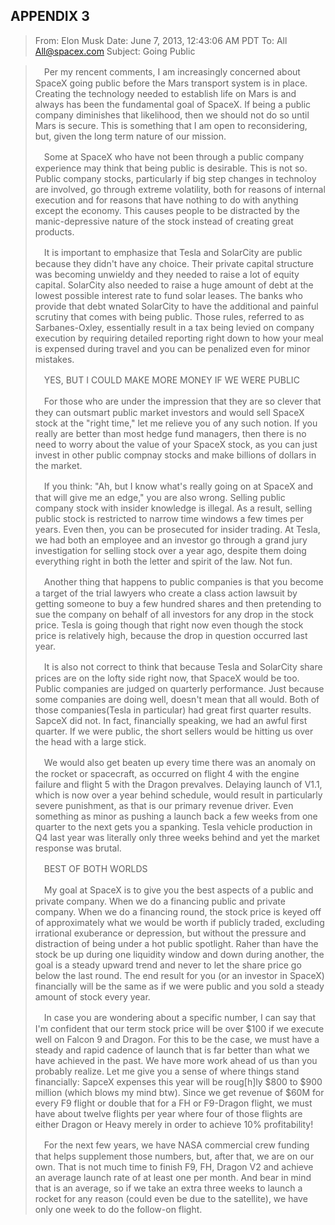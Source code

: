 APPENDIX 3
---

> From: Elon Musk
> Date: June 7, 2013, 12:43:06 AM PDT
> To: All <All@spacex.com>
> Subject: Going Public

>
>　Per my rencent comments, I am increasingly concerned about SpaceX going public before the Mars transport system is in place. Creating the technology needed to establish life on Mars is and always has been the fundamental goal of SpaceX. If being a public company diminishes that likelihood, then we should not do so until Mars is secure. This is something that I am open to reconsidering, but, given the long term nature of our mission.
>
>　Some at SpaceX who have not been through a public company experience may think that being public is desirable. This is not so. Public company stocks, particularly if big step changes in technoloy are involved, go through extreme volatility, both for reasons of internal execution and for reasons that have nothing to do with anything except the economy. This causes people to be distracted by the manic-depressive nature of the stock instead of creating great products.
>
>　It is important to emphasize that Tesla and SolarCity are public because they didn't have any choice. Their private capital structure was becoming unwieldy and they needed to raise a lot of equity capital. SolarCity also needed to raise a huge amount of debt at the lowest possible interest rate to fund solar leases. The banks who provide that debt wnated SolarCity to have the additional and painful scrutiny that comes with being public. Those rules, referred to as Sarbanes-Oxley, essentially result in a tax being levied on company execution by requiring detailed reporting right down to how your meal is expensed during travel and you can be penalized even for minor mistakes.
>
>　YES, BUT I COULD MAKE MORE MONEY IF WE WERE PUBLIC
>
>　For those who are under the impression that they are so clever that they can outsmart public market investors and would sell SpaceX stock at the "right time," let me relieve you of any such notion. If you really are better than most hedge fund managers, then there is no need to worry about the value of your SpaceX stock, as you can just invest in other public compnay stocks and make billions of dollars in the market.
>
>　If you think: "Ah, but I know what's really going on at SpaceX and that will give me an edge," you are also wrong. Selling public company stock with insider knowledge is illegal. As a result, selling public stock is restricted to narrow time windows a few times per years. Even then, you can be prosecuted for insider trading. At Tesla, we had both an employee and an investor go through a grand jury investigation for selling stock over a year ago, despite them doing everything right in both the letter and spirit of the law. Not fun.
>
>　Another thing that happens to public companies is that you become a target of the trial lawyers who create a class action lawsuit by getting someone to buy a few hundred shares and then pretending to sue the company on behalf of all investors for any drop in the stock price. Tesla is going though that right now even though the stock price is relatively high, because the drop in question occurred last year.
>
>　It is also not correct to think that because Tesla and SolarCity share prices are on the lofty side right now, that SpaceX would be too. Public companies are judged on quarterly performance. Just because some companies are doing well, doesn't mean that all would. Both of those companies(Tesla in particular) had great first quarter results. SapceX did not. In fact, financially speaking, we had an awful first quarter. If we were public, the short sellers would be hitting us over the head with a large stick.       
>
>　We would also get beaten up every time there was an anomaly on the rocket or spacecraft, as occurred on flight 4 with the engine failure and flight 5 with the Dragon prevalves. Delaying launch of V1.1, which is now over a year behind schedule, would result in particularly severe punishment, as that is our primary revenue driver. Even something as minor as pushing a launch back a few weeks from one quarter to the next gets you a spanking. Tesla vehicle production in Q4 last year was literally only three weeks behind and yet the market response was brutal.
>
>　BEST OF BOTH WORLDS
>
>　My goal at SpaceX is to give you the best aspects of a public and private company. When we do a financing public and private company. When we do a financing round, the stock price is keyed off of approximately what we would be worth if publicly traded, excluding irrational exuberance or depression, but without the pressure and distraction of being under a hot public spotlight. Raher than have the stock be up during one liquidity window and down during another, the goal is a steady upward trend and never to let the share price go below the last round. The end result for you (or an investor in SpaceX) financially will be the same as if we were public and you sold a steady amount of stock every year.
>
>　In case you are wondering about a specific number, I can say that I'm confident that our term stock price will be over $100 if we execute well on Falcon 9 and Dragon. For this to be the case, we must have a steady and rapid cadence of launch that is far better than what we have achieved in the past. We have more work ahead of us than you probably realize. Let me give you a sense of where things stand financially: SapceX expenses this year will be roug[h]ly $800 to $900 million (which blows my mind btw). Since we get revenue of $60M for every F9 flight or double that for a FH or F9-Dragon flight, we must have about twelve flights per year where four of those flights are either Dragon or Heavy merely in order to achieve 10% profitability!
>
>　For the next few years, we have NASA commercial crew funding that helps supplement those numbers, but, after that, we are on our own. That is not much time to finish F9, FH, Dragon V2 and achieve an average launch rate of at least one per month. And bear in mind that is an average, so if we take an extra three weeks to launch a rocket for any reason (could even be due to the satellite), we have only one week to do the follow-on flight.
